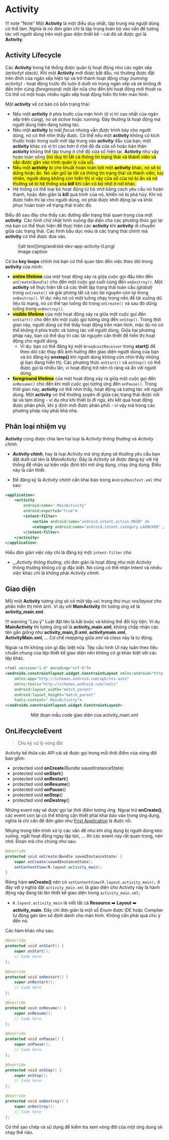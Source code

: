 # Activity

!!! note "Note"
    Một __Activity__ là một điều duy nhất, tập trung mà người dùng có thể làm. Nghĩa là nó đơn giản chỉ là tập trung toàn bộ vào vấn đề tương tác với người dùng trên một giao diện thiết kế - cái đó sẽ được gọi là __Activity__.

## Activity Lifecycle

Các __Activity__ trong hệ thống được quản lý hoạt động như các ngăn xếp _(activityt stack)_. Khi một __Activity__ mới được bắt đầu, nó thường được đặt trên đỉnh của ngăn xếp hiện tại và trở thành hoạt động chạy _(running activity)_ - hoạt động trước đó luôn ở dưới nó trong ngăn xếp và sẽ không đi đến trên cùng _(foreground)_ một lần nữa cho đến khi hoạt động mới thoát ra. Có thể có một hoặc nhiều ngăn xếp hoạt động hiển thị trên màn hình.

Một __activity__ về cơ bản có bốn trạng thái:

- Nếu một __activity__ ở phía trước của màn hình (ở vị trí cao nhất của ngăn xếp trên cùng), nó sẽ _active_ hoặc _running_. Đây thường là hoạt động mà người dùng hiện đang tương tác.
- Nếu một __activity__ bị mất _focus_ nhưng vẫn được trình bày cho người dùng, nó có thể nhìn thấy được. Có thể nếu một __activity__ không có kích thước hoặc trong suốt mới tập trung vào __activity__ đầu của bạn, một __activity__ khác có vị trí cao hơn ở chế độ đa cửa sổ hoặc bản thân __activity__ không thể tập trung ở chế độ cửa sổ hiện tại. __Activity__ như vậy hoàn toàn sống <mark>(nó duy trì tất cả thông tin trạng thái và thành viên và vẫn được gắn vào trình quản lý cửa sổ)</mark>.
- <mark>Nếu một __activity__ bị che khuất hoàn toàn bởi một __activity__ khác, nó sẽ bị dừng hoặc ẩn. Nó vẫn giữ lại tất cả thông tin trạng thái và thành viên, tuy nhiên, người dùng không còn hiển thị vì vậy cửa sổ của nó bị ẩn và nó thường sẽ bị hệ thống xóa __kill__ khi cần có bộ nhớ ở nơi khác.</mark>
- Hệ thống có thể loại bỏ hoạt động từ bộ nhớ bằng cách yêu cầu nó hoàn thành, hoặc đơn giản là __kill__ quá trình của nó, khiến nó bị phá hủy. Khi nó được hiển thị lại cho người dùng, nó phải được khởi động lại và khôi phục hoàn toàn về trạng thái trước đó.

Biểu đồ sau đây cho thấy các đường dẫn trạng thái quan trọng của một __activity__. Các hình chữ nhật hình vuông đại diện cho các phương thức gọi lại mà bạn có thể thực hiện để thực hiện các __activity__ khi __activity__ di chuyển giữa các trạng thái. Các hình bầu dục màu là các trạng thái chính mà __activity__ có thể được đưa vào.

<figure markdown="span">
    ![alt text](img/android-dev-app-activity-0.png)
    <figcaption>Image caption</figcaption>
</figure>

Có ba __key loops__ chính mà bạn có thể quan tâm đến việc theo dõi trong __activity__ của mình:

- <mark>__entire lifetime__</mark> của một hoạt động xảy ra giữa cuộc gọi đầu tiên đến `onCreate(Bundle)` cho đến một cuộc gọi cuối cùng đến `onDestroy()`. Một __activity__ sẽ thực hiện tất cả các thiết lập trạng thái toàn cầu _(global)_ trong `onCreate()` và giải phóng tất cả các tài nguyên còn lại trong `onDestroy()`. Ví dụ: nếu nó có một luồng chạy trong nền để tải xuống dữ liệu từ mạng, nó có thể tạo luồng đó trong `onCreate()` và sau đó dừng luồng trong `onDestroy()`.
- <mark>__visible lifetime__</mark> của một hoạt động xảy ra giữa một cuộc gọi đến `onStart()` cho đến khi một cuộc gọi tương ứng đến `onStop()`. Trong thời gian này, người dùng có thể thấy hoạt động trên màn hình, mặc dù nó có thể không ở phía trước và tương tác với người dùng. Giữa hai phương pháp này, bạn có thể duy trì các tài nguyên cần thiết để hiển thị hoạt động cho người dùng.
    - Ví dụ: bạn có thể đăng ký một `BroadcastReceiver` trong __start()__ để theo dõi các thay đổi ảnh hưởng đến giao diện người dùng của bạn và bỏ đăng ký __onstop()__ khi người dùng không còn nhìn thấy những gì bạn đang hiển thị. Các phương thức `onStart()` và `onStop()` có thể được gọi là nhiều lần, vì hoạt động trở nên rõ ràng và ẩn với người dùng.
- <mark>__foreground lifetime__</mark> của một hoạt động xảy ra giữa một cuộc gọi đến `onResume()` cho đến khi một cuộc gọi tương ứng đến `onPause()`. Trong thời gian này, __activity__ có thể nhìn thấy, hoạt động và tương tác với người dùng. Một __activity__ có thể thường xuyên đi giữa các trạng thái được nối lại và tạm dừng - ví dụ như khi thiết bị đi ngủ, khi kết quả hoạt động được phân phối, khi ý định mới được phân phối - vì vậy mã trong các phương pháp này phải khá nhẹ.

## Phân loại nhiệm vụ

__Activity__ cũng được chia làm hai loại là _Activity thông thường_ và _Activity chính_.

- ___Activity chính___, hay là loại _Activity_ mà ứng dụng sẽ thường yêu cầu bạn đặt dưới cái tên là _MainActivity_. Đây là _Activity_ sẽ được đăng ký với hệ thống để nhận sự kiện mặc định khi mở ứng dụng, chạy ứng dụng. Điều này là cần thiết.

- Để đăng ký là _Activity chính_ cần khai báo trong `AndroiManifest.xml` như sau:

```xml
<application>
    <activity
        android:name=".MainActivity"
        android:exported="true">
        <intent-filter>
            <action android:name="android.intent.action.MAIN" />
            <category android:name="android.intent.category.LAUNCHER" />
        </intent-filter>
    </activity>
</application>
```
Hiểu đơn giản việc này chỉ là đăng ký một `intent-filter` cho 

- ___Activity thông thường_, chỉ đơn giản là hoạt động như một _Activity_ thông thường không có gì đặc biệt. Nó cũng có thể nhận Intent và nhiều việc khác chỉ là không phải _Activity chính_.

## Giao diện

Mỗi một __Activity__ tương ứng sẽ có một tệp `xml` trong thư mục _res/layout_ cho phần hiển thị hình ảnh. Ví dụ với __MainActivity__ thì tương ứng sẽ là __activity_main.xml__.

!!! warning "Lưu ý"
    Luật đặt tên là bắt buộc và không thể đổi tùy tiện. Ví dụ __MainActivity__ thì tương ứng sẽ là __activity_main.xml__, không chấp nhận các tên gần giống như __activity_main_0.xml__, __activitymain.xml__, __ActivityMain.xml__, ... Cơ chế _mapping_ giữa _xml_ và _class_ này là tự động.

Ngoài ra thì không còn gì đặc biệt nữa. Tệp cấu hình UI này tuân theo tiêu chuẩn chung của tệp thiết kế giao diện nên không có gì khác biệt với các tệp khác.

```xml
<?xml version="1.0" encoding="utf-8"?>
<androidx.constraintlayout.widget.ConstraintLayout xmlns:android="http://schemas.android.com/apk/res/android"
    xmlns:app="http://schemas.android.com/apk/res-auto"
    xmlns:tools="http://schemas.android.com/tools"
    android:layout_width="match_parent"
    android:layout_height="match_parent"
    tools:context=".MainActivity">
</androidx.constraintlayout.widget.ConstraintLayout>
```

<div style="text-align: center;">Một đoạn mẫu code giao diện của activity_main.xml</div>


## OnLifecycleEvent
> Chu kỳ xử lý vòng đời

Activity kế thừa các API cái sẽ được gọi trong mỗi thời điểm của vòng đời bao gồm:

- protected void __onCreate__(Bundle savedInstanceState)
- protected void __onStart__()
- protected void __onRestart__()
- protected void __onResume__()
- protected void __onPause__()
- protected void __onStop__()
- protected void __onDestroy__()

Những event này sẽ được gọi tại thời điểm tương ứng. Ngoại trừ __onCreate()__, các event còn lại có thể không cần thiết phải khai báo vào trong ứng dụng, nghĩa là chỉ cần để đơn giản như [First Application](./android-dev-first-application.md) là được rồi.

Nhưng trong tiến trình xử lý các vấn đề như khi ứng dụng bị người dùng kéo xuống, ngắt hoạt động ngay lập tức, ... thì các event này rất quan trọng, nên nhớ. Đoạn mã cho chúng như sau:

```java
@Override
protected void onCreate(Bundle savedInstanceState) {
    super.onCreate(savedInstanceState);
    setContentView(R.layout.activity_main);
}
```

Riêng hàm __onCreate()__ nên có `setContentView(R.layout.activity_main);` ở đây với ý nghĩa đặt `activity_main.xml` là giao diện cho Activity này là hành động này đang tải lên thiết kế giao diện trong `activity_main.xml`;

- `R.layout.activity_main` là viết tắt cả __Resource__ ➡️ __Layout__ ➡️ __activity_main__. Đây chỉ đơn giản là một số _Enum_ được IDE hoặc Complier tự động gán làm số định danh cho màn hình. Không cần phải quá chú ý đến nó.

Các hàm khác như sau:

```java
@Override
protected void onStart() {
    super.onStart();
    // Code here
};
```
```java
@Override
protected void onRestart() {
    super.onRestart();
    // Code here
};
```
```java
@Override
protected void onResume() {
    super.onResume();
    // Code here
};
```
```java
@Override
protected void onPause() {
    super.onPause();
    // Code here
};
```
```java
@Override
protected void onStop() {
    super.onStop();
    // Code here
};
```
```java
@Override
protected void onDestroy() {
    super.onDestroy();
    // Code here
};
```

Có thể sao chép và sử dụng để kiểm tra xem vòng đời của một ứng dụng sẽ chạy thế nào.